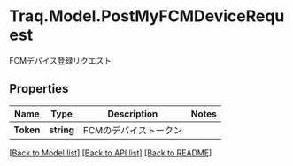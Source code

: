 # Traq.Model.PostMyFCMDeviceRequest
FCMデバイス登録リクエスト

## Properties

Name | Type | Description | Notes
------------ | ------------- | ------------- | -------------
**Token** | **string** | FCMのデバイストークン | 

[[Back to Model list]](../README.md#documentation-for-models) [[Back to API list]](../README.md#documentation-for-api-endpoints) [[Back to README]](../README.md)

